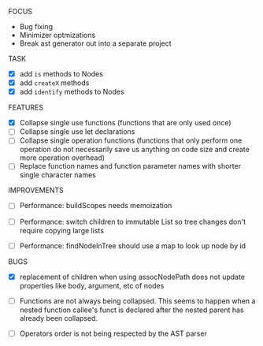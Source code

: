 FOCUS
- Bug fixing
- Minimizer optmizations
- Break ast generator out into a separate project


TASK
- [x] add `is` methods to Nodes
- [x] add `createX` methods
- [x] add `identify` methods to Nodes 

FEATURES
- [x] Collapse single use functions (functions that are only used once)
- [ ] Collapse single use let declarations
- [ ] Collapse single operation functions (functions that only perform one
  operation do not necessarily save us anything on code size and create more
  operation overhead)
- [ ] Replace function names and function parameter names with shorter single character names

IMPROVEMENTS
- [ ] Performance: buildScopes needs memoization
- [ ] Performance: switch children to immutable List so tree changes don't
  require copying large lists
- [ ] Performance: findNodeInTree should use a map to look up node by id
  

BUGS
- [x] replacement of children when using assocNodePath does not update
  properties like body, argument, etc of nodes
- [ ] Functions are not always being collapsed. This seems to happen when a nested
  function callee's funct is declared after the nested parent has already been
  collapsed. 
- [ ] Operators order is not being respected by the AST parser


